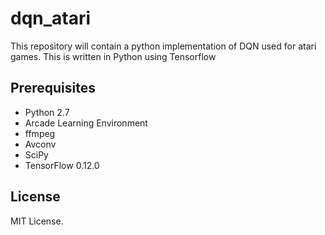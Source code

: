 # dqn_atari
This repository will contain a python implementation of DQN used for atari games. This is written in Python using Tensorflow


## Prerequisites

- Python 2.7
- Arcade Learning Environment
- ffmpeg
- Avconv
- SciPy
- TensorFlow 0.12.0

## License

MIT License.
